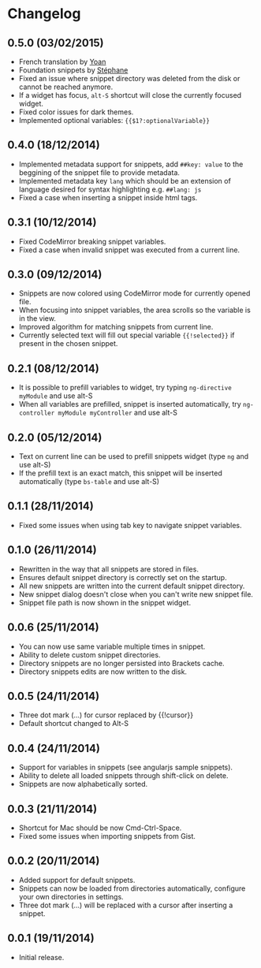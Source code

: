 # Changelog

## 0.5.0 (03/02/2015)
* French translation by [Yoan](https://github.com/MAYdev)
* Foundation snippets by [Stéphane](https://github.com/LeG3nDz)
* Fixed an issue where snippet directory was deleted from the disk or cannot be reached anymore.
* If a widget has focus, `alt-S` shortcut will close the currently focused widget.
* Fixed color issues for dark themes.
* Implemented optional variables: `{{$1?:optionalVariable}}`

## 0.4.0 (18/12/2014)
* Implemented metadata support for snippets, add `##key: value` to the beggining of the snippet file to provide metadata.
* Implemented metadata key `lang` which should be an extension of language desired for syntax highlighting e.g. `##lang: js`
* Fixed a case when inserting a snippet inside html tags.

## 0.3.1 (10/12/2014)
* Fixed CodeMirror breaking snippet variables.
* Fixed a case when invalid snippet was executed from a current line.

## 0.3.0 (09/12/2014)
* Snippets are now colored using CodeMirror mode for currently opened file.
* When focusing into snippet variables, the area scrolls so the variable is in the view.
* Improved algorithm for matching snippets from current line.
* Currently selected text will fill out special variable `{{!selected}}` if present in the chosen snippet.

## 0.2.1 (08/12/2014)
* It is possible to prefill variables to widget, try typing `ng-directive myModule` and use alt-S
* When all variables are prefilled, snippet is inserted automatically, try `ng-controller myModule myController` and use alt-S

## 0.2.0 (05/12/2014)
* Text on current line can be used to prefill snippets widget (type `ng` and use alt-S)
* If the prefill text is an exact match, this snippet will be inserted automatically (type `bs-table` and use alt-S)

## 0.1.1 (28/11/2014)
* Fixed some issues when using tab key to navigate snippet variables.

## 0.1.0 (26/11/2014)
* Rewritten in the way that all snippets are stored in files.
* Ensures default snippet directory is correctly set on the startup.
* All new snippets are written into the current default snippet directory.
* New snippet dialog doesn't close when you can't write new snippet file.
* Snippet file path is now shown in the snippet widget.

## 0.0.6 (25/11/2014)
* You can now use same variable multiple times in snippet.
* Ability to delete custom snippet directories.
* Directory snippets are no longer persisted into Brackets cache.
* Directory snippets edits are now written to the disk.

## 0.0.5 (24/11/2014)
* Three dot mark (...) for cursor replaced by {{!cursor}}
* Default shortcut changed to Alt-S

## 0.0.4 (24/11/2014)
* Support for variables in snippets (see angularjs sample snippets).
* Ability to delete all loaded snippets through shift-click on delete.
* Snippets are now alphabetically sorted.

## 0.0.3 (21/11/2014)
* Shortcut for Mac should be now Cmd-Ctrl-Space.
* Fixed some issues when importing snippets from Gist.

## 0.0.2 (20/11/2014)
* Added support for default snippets.
* Snippets can now be loaded from directories automatically, configure your own directories in settings.
* Three dot mark (...) will be replaced with a cursor after inserting a snippet.

## 0.0.1 (19/11/2014)
* Initial release.
